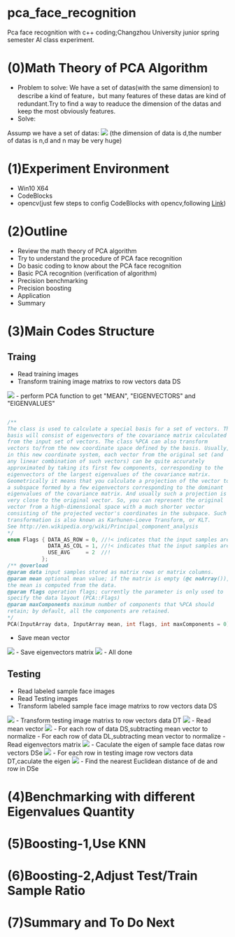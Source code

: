 # pca_face_recognition
Pca face recognition with c++ coding;Changzhou University  junior spring semester AI class experiment.
# (0)Math Theory of PCA Algorithm
- Problem to solve:
  We have a set of datas(with the same dimension) to describe a kind of feature，but many features of these datas are kind of redundant.Try to find a way to readuce the dimension of the datas and keep the most obviously features.
- Solve:

Assump we have a set of datas:
<img src="https://render.githubusercontent.com/render/math?math=D_{dxn}">
(the dimension of data is d,the number of datas is n,d and n may be very huge)

# (1)Experiment Environment
- Win10 X64
- CodeBlocks
- opencv(just few steps to config CodeBlocks with opencv,following [Link](https://blog.csdn.net/libizhide/article/details/108417216?spm=1001.2014.3001.5501))
# (2)Outline
- Review the math theory of PCA algorithm
- Try to understand the procedure of PCA face recognition
- Do basic coding to know about the PCA face recognition
- Basic PCA recognition (verification of algorithm)
- Precision benchmarking
- Precision boosting
- Application
- Summary
# (3)Main Codes Structure
## Traing
- Read training images 
- Transform training image matrixs to row vectors data DS
<img src="https://render.githubusercontent.com/render/math?math=Ds_{dxn}">
- perform PCA function to get "MEAN", "EIGENVECTORS" and "EIGENVALUES"


```cpp

/**
The class is used to calculate a special basis for a set of vectors. The
basis will consist of eigenvectors of the covariance matrix calculated
from the input set of vectors. The class %PCA can also transform
vectors to/from the new coordinate space defined by the basis. Usually,
in this new coordinate system, each vector from the original set (and
any linear combination of such vectors) can be quite accurately
approximated by taking its first few components, corresponding to the
eigenvectors of the largest eigenvalues of the covariance matrix.
Geometrically it means that you calculate a projection of the vector to
a subspace formed by a few eigenvectors corresponding to the dominant
eigenvalues of the covariance matrix. And usually such a projection is
very close to the original vector. So, you can represent the original
vector from a high-dimensional space with a much shorter vector
consisting of the projected vector's coordinates in the subspace. Such a
transformation is also known as Karhunen-Loeve Transform, or KLT.
See http://en.wikipedia.org/wiki/Principal_component_analysis
*/
enum Flags { DATA_AS_ROW = 0, //!< indicates that the input samples are stored as matrix rows
             DATA_AS_COL = 1, //!< indicates that the input samples are stored as matrix columns
             USE_AVG     = 2  //!
           };
/** @overload
@param data input samples stored as matrix rows or matrix columns.
@param mean optional mean value; if the matrix is empty (@c noArray()),
the mean is computed from the data.
@param flags operation flags; currently the parameter is only used to
specify the data layout (PCA::Flags)
@param maxComponents maximum number of components that %PCA should
retain; by default, all the components are retained.
*/
PCA(InputArray data, InputArray mean, int flags, int maxComponents = 0);

```
- Save mean vector
<img src="https://render.githubusercontent.com/render/math?math=M_{dx1}">
- Save eigenvectors matrix
<img src="https://render.githubusercontent.com/render/math?math=E_{lxd}">
- All done


## Testing
- Read labeled sample face images
- Read Testing images
- Transform  labeled sample face image matrixs to row vectors data DS

<img src="https://render.githubusercontent.com/render/math?math=DS_{dxk}">
- Transform testing image matrixs to row vectors data DT
<img src="https://render.githubusercontent.com/render/math?math=DT_{dxm}">
- Read mean vector
<img src="https://render.githubusercontent.com/render/math?math=M_{dx1}"> 
- For each row of data DS,subtracting mean vector to normalize 
- For each row of data DL,subtracting mean vector to normalize 
- Read eigenvectors matrix
<img src="https://render.githubusercontent.com/render/math?math=E_{lxd}">
- Caculate the eigen of sample face datas row vectors DSe
<img src="https://render.githubusercontent.com/render/math?math=DSe_{lxk}=E_{lxd}*DS_{dxk}">
- For each row in testing image row vectors data DT,caculate the eigen
<img src="https://render.githubusercontent.com/render/math?math=de_{lx1}=E_{lxd}*d_{dx1}">
- Find the nearest Euclidean distance of de and row in DSe

# (4)Benchmarking with different Eigenvalues Quantity



# (5)Boosting-1,Use KNN

# (6)Boosting-2,Adjust Test/Train Sample Ratio

# (7)Summary and To Do Next
